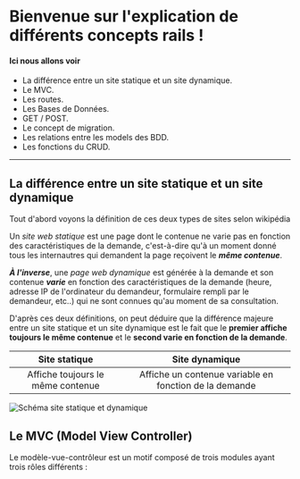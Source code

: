 # Bienvenue sur l'explication de différents concepts rails !

#### Ici nous allons voir

* La différence entre un site statique et un site dynamique.
* Le MVC.
* Les routes.
* Les Bases de Données.
* GET / POST.
* Le concept de migration.
* Les relations entre les models des BDD.
* Les fonctions du CRUD.

---

## La différence entre un site statique et un site dynamique

Tout d'abord voyons la définition de ces deux types de sites selon wikipédia

Un _site web statique_ est une page dont le contenue ne varie pas en fonction des caractéristiques de la demande, c'est-à-dire qu'à un moment donné tous les internautres qui demandent la page reçoivent le **_même contenue_**.

**_À l'inverse_**, une _page web dynamique_ est générée à la demande et son contenue **_varie_** en fonction des caractéristiques de la demande (heure, adresse IP de l'ordinateur du demandeur, formulaire rempli par le demandeur, etc..) qui ne sont connues qu'au moment de sa consultation.

D'après ces deux définitions, on peut déduire que la différence majeure entre un site statique et un site dynamique est le fait que le **premier affiche toujours le même contenue** et le **second varie en fonction de la demande**.

|Site statique   |Site dynamique|
|:---:|:---:|
|Affiche toujours le même contenue|Affiche un contenue variable en fonction de la demande|

![Schéma site statique et dynamique](http://www.imedias.pro/wp-content/themes/bootstrap-basic4-child/images/cours/page_web/page_statique_dynamique.gif)



## Le MVC (Model View Controller)

Le modèle-vue-contrôleur est un motif composé de trois modules ayant trois rôles différents :




